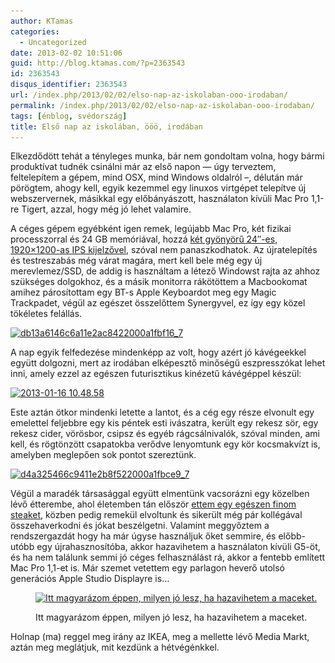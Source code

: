 ```yaml
---
author: KTamas
categories:
  - Uncategorized
date: 2013-02-02 10:51:06
guid: http://blog.ktamas.com/?p=2363543
id: 2363543
disqus_identifier: 2363543
url: /index.php/2013/02/02/elso-nap-az-iskolaban-ooo-irodaban/
permalink: /index.php/2013/02/02/elso-nap-az-iskolaban-ooo-irodaban/
tags: [énblog, svédország]
title: Első nap az iskolában, ööö, irodában
---
```


Elkezdődött tehát a tényleges munka, bár nem gondoltam volna, hogy bármi produktívat tudnék csinálni már az első napon &#8212; úgy terveztem, feltelepítem a gépem, mind OSX, mind Windows oldalról &#8211;, délután már pörögtem, ahogy kell, egyik kezemmel egy linuxos virtgépet telepítve új webszervernek, másikkal egy előbányászott, használaton kívüli Mac Pro 1,1-re Tigert, azzal, hogy még jó lehet valamire.

A céges gépem egyébként igen remek, legújabb Mac Pro, két fizikai processzorral és 24 GB memóriával, hozzá [két gyönyörű 24&#8243;-es, 1920&#215;1200-as IPS kijelzővel](http://i.imgur.com/525rtZu.jpg), szóval nem panaszkodhatok. Az újratelepítés és testreszabás még várat magára, mert kell bele még egy új merevlemez/SSD, de addig is használtam a létező Windowst rajta az ahhoz szükséges dolgokhoz, és a másik monitorra rákötöttem a Macbookomat amihez párosítottam egy BT-s Apple Keyboardot meg egy Magic Trackpadet, végül az egészet összelőttem Synergyvel, ez így egy közel tökéletes felállás.

[<img src="/wp-content/uploads/2013/02/db13a6146c6a11e2ac8422000a1fbf16_7.jpg" alt="db13a6146c6a11e2ac8422000a1fbf16_7" width="612" height="612" class="aligncenter size-full wp-image-2363548" srcset="/wp-content/uploads/2013/02/db13a6146c6a11e2ac8422000a1fbf16_7.jpg 612w, /wp-content/uploads/2013/02/db13a6146c6a11e2ac8422000a1fbf16_7-150x150.jpg 150w, /wp-content/uploads/2013/02/db13a6146c6a11e2ac8422000a1fbf16_7-300x300.jpg 300w" sizes="(max-width: 612px) 100vw, 612px" />](/wp-content/uploads/2013/02/db13a6146c6a11e2ac8422000a1fbf16_7.jpg)

A nap egyik felfedezése mindenképp az volt, hogy azért jó kávégeekkel együtt dolgozni, mert az irodában elképesztő minőségű eszpresszókat lehet inni, amely ezzel az egészen futurisztikus kinézetű kávégéppel készül:

[<img src="/wp-content/uploads/2013/02/2013-01-16-10.48.58-768x1024.jpg" alt="2013-01-16 10.48.58" width="640" height="853" class="aligncenter size-large wp-image-2363546" srcset="/wp-content/uploads/2013/02/2013-01-16-10.48.58-768x1024.jpg 768w, /wp-content/uploads/2013/02/2013-01-16-10.48.58-225x300.jpg 225w" sizes="(max-width: 640px) 100vw, 640px" />](/wp-content/uploads/2013/02/2013-01-16-10.48.58.jpg)

Este aztán ötkor mindenki letette a lantot, és a cég egy része elvonult egy emelettel feljebbre egy kis péntek esti ivászatra, került egy rekesz sör, egy rekesz cider, vörösbor, csipsz és egyéb rágcsálnivalók, szóval minden, ami kell, és rögtönzött csapatokba verődve lenyomtunk egy kör kocsmakvízt is, amelyben meglepően sok pontot szereztünk.

[<img src="/wp-content/uploads/2013/02/d4a325466c9411e2b8f522000a1fbce9_7.jpg" alt="d4a325466c9411e2b8f522000a1fbce9_7" width="612" height="612" class="aligncenter size-full wp-image-2363545" srcset="/wp-content/uploads/2013/02/d4a325466c9411e2b8f522000a1fbce9_7.jpg 612w, /wp-content/uploads/2013/02/d4a325466c9411e2b8f522000a1fbce9_7-150x150.jpg 150w, /wp-content/uploads/2013/02/d4a325466c9411e2b8f522000a1fbce9_7-300x300.jpg 300w" sizes="(max-width: 612px) 100vw, 612px" />](/wp-content/uploads/2013/02/d4a325466c9411e2b8f522000a1fbce9_7.jpg)

Végül a maradék társasággal együtt elmentünk vacsorázni egy közelben lévő étterembe, ahol életemben tán először [ettem egy egészen finom steaket](http://instagram.com/p/VMurGPCXOw/), közben pedig remekül elvoltunk és sikerült még pár kollégával összehaverkodni és jókat beszélgetni. Valamint meggyőztem a rendszergazdát hogy ha már úgyse használjuk őket semmire, és előbb-utóbb egy újrahasznosítóba, akkor hazavihetem a használaton kívüli G5-öt, és ha nem találunk semmi jó céges felhasználást rá, akkor a fentebb említett Mac Pro 1,1-et is. Már szemet vetettem egy parlagon heverő utolsó generációs Apple Studio Displayre is&#8230;<figure id="attachment_2363553" style="width: 640px" class="wp-caption aligncenter">

[<img src="/wp-content/uploads/2013/02/magyaraz-1024x768.jpg" alt="Itt magyarázom éppen, milyen jó lesz, ha hazavihetem a maceket." width="640" height="480" class="size-large wp-image-2363553" srcset="/wp-content/uploads/2013/02/magyaraz-1024x768.jpg 1024w, /wp-content/uploads/2013/02/magyaraz-300x225.jpg 300w, /wp-content/uploads/2013/02/magyaraz.jpg 1600w" sizes="(max-width: 640px) 100vw, 640px" />](/wp-content/uploads/2013/02/magyaraz.jpg)<figcaption class="wp-caption-text">Itt magyarázom éppen, milyen jó lesz, ha hazavihetem a maceket.</figcaption></figure> 

Holnap (ma) reggel meg irány az IKEA, meg a mellette lévő Media Markt, aztán meg meglátjuk, mit kezdünk a hétvégénkkel.
